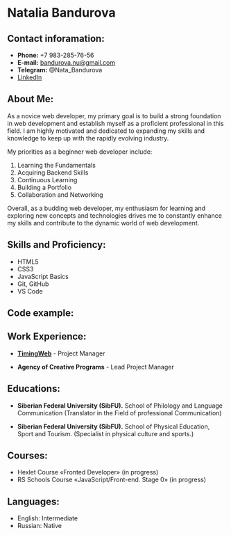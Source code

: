 # Natalia Bandurova 

## Contact inforamation:

* **Phone:** +7 983-285-76-56  
* **E-mail:** bandurova.nu@gmail.com  
* **Telegram:** @Nata_Bandurova  
* [LinkedIn](https://www.linkedin.com/in/natalia-bandurova-33b13b265/)

## About Me:

As a novice web developer, my primary goal is to build a strong foundation in web development and establish myself as a proficient professional in this field. I am highly motivated and dedicated to expanding my skills and knowledge to keep up with the rapidly evolving industry.

My priorities as a beginner web developer include:

1. Learning the Fundamentals
2. Acquiring Backend Skills
3. Continuous Learning
4. Building a Portfolio
5. Collaboration and Networking

Overall, as a budding web developer, my enthusiasm for learning and exploring new concepts and technologies drives me to constantly enhance my skills and contribute to the dynamic world of web development.

## Skills and Proficiency:

* HTML5
* CSS3
* JavaScript Basics
* Git, GitHub
* VS Code

## Code example:

## Work Experience:

* **[TimingWeb](https://timingweb.com/)** - Project Manager
  
* **Agency of Creative Programs** - Lead Project Manager 

## Educations:
* **Siberian Federal University (SibFU).** School of Philology and Language Communication (Translator in the Field of professional Communication)  

* **Siberian Federal University (SibFU).** School of Physical Education, Sport and Tourism. (Specialist in physical culture and sports.)

## Courses:

* Hexlet Course «Fronted Developer» (in progress)
* RS Schools Course «JavaScript/Front-end. Stage 0» (in progress)

## Languages:

* English: Intermediate
* Russian: Native